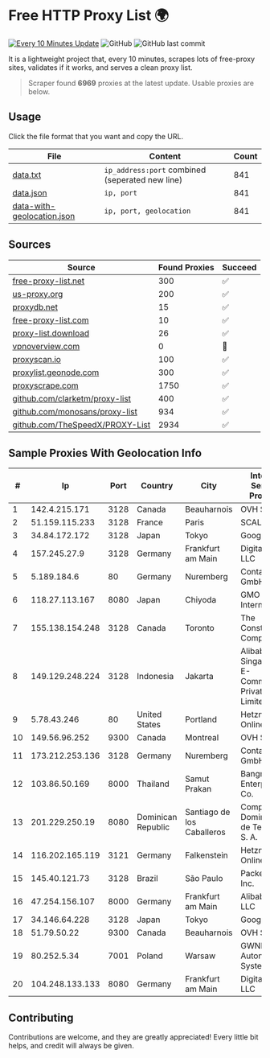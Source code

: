 
# Free HTTP Proxy List 🌍

[![Every 10 Minutes Update](https://github.com/mertguvencli/http-proxy-list/actions/workflows/main.yml/badge.svg?branch=main)](https://github.com/mertguvencli/http-proxy-list/actions/workflows/main.yml)
![GitHub](https://img.shields.io/github/license/mertguvencli/http-proxy-list)
![GitHub last commit](https://img.shields.io/github/last-commit/mertguvencli/http-proxy-list)

It is a lightweight project that, every 10 minutes, scrapes lots of free-proxy sites, validates if it works, and serves a clean proxy list.


> Scraper found **6969** proxies at the latest update. Usable proxies are below.

## Usage

Click the file format that you want and copy the URL.


|File|Content|Count|
|----|-------|-----|
|[data.txt](https://raw.githubusercontent.com/mertguvencli/http-proxy-list/main/proxy-list/data.txt)|`ip_address:port` combined (seperated new line)|841|
|[data.json](https://raw.githubusercontent.com/mertguvencli/http-proxy-list/main/proxy-list/data.json)|`ip, port`|841|
|[data-with-geolocation.json](https://raw.githubusercontent.com/mertguvencli/http-proxy-list/main/proxy-list/data-with-geolocation.json)|`ip, port, geolocation`|841|

## Sources

|Source|Found Proxies|Succeed|
|------|-------------|-------|
|[free-proxy-list.net](https://free-proxy-list.net)|300|✅|
|[us-proxy.org](https://www.us-proxy.org)|200|✅|
|[proxydb.net](http://proxydb.net)|15|✅|
|[free-proxy-list.com](https://free-proxy-list.com/?page=&port=&type%5B%5D=http&type%5B%5D=https&up_time=0&search=Search)|10|✅|
|[proxy-list.download](https://www.proxy-list.download/HTTP)|26|✅|
|[vpnoverview.com](https://vpnoverview.com/privacy/anonymous-browsing/free-proxy-servers)|0|🚫|
|[proxyscan.io](https://www.proxyscan.io)|100|✅|
|[proxylist.geonode.com](https://proxylist.geonode.com/api/proxy-list?limit=300&page=1&sort_by=lastChecked&sort_type=desc&protocols=http,https)|300|✅|
|[proxyscrape.com](https://api.proxyscrape.com/v2/?request=displayproxies&protocol=http&timeout=10000&country=all&ssl=all&anonymity=all)|1750|✅|
|[github.com/clarketm/proxy-list](https://raw.githubusercontent.com/clarketm/proxy-list/master/proxy-list-raw.txt)|400|✅|
|[github.com/monosans/proxy-list](https://raw.githubusercontent.com/monosans/proxy-list/main/proxies/http.txt)|934|✅|
|[github.com/TheSpeedX/PROXY-List](https://raw.githubusercontent.com/TheSpeedX/PROXY-List/master/http.txt)|2934|✅|


## Sample Proxies With Geolocation Info

|#|Ip|Port|Country|City|Internet Service Provider|
|-|--|----|-------|----|-------------------------|
|1|142.4.215.171|3128|Canada|Beauharnois|OVH SAS|
|2|51.159.115.233|3128|France|Paris|SCALEWAY|
|3|34.84.172.172|3128|Japan|Tokyo|Google LLC|
|4|157.245.27.9|3128|Germany|Frankfurt am Main|DigitalOcean, LLC|
|5|5.189.184.6|80|Germany|Nuremberg|Contabo GmbH|
|6|118.27.113.167|8080|Japan|Chiyoda|GMO Internet, Inc.|
|7|155.138.154.248|3128|Canada|Toronto|The Constant Company|
|8|149.129.248.224|3128|Indonesia|Jakarta|Alibaba.com Singapore E-Commerce Private Limited|
|9|5.78.43.246|80|United States|Portland|Hetzner Online GmbH|
|10|149.56.96.252|9300|Canada|Montreal|OVH SAS|
|11|173.212.253.136|3128|Germany|Nuremberg|Contabo GmbH|
|12|103.86.50.169|8000|Thailand|Samut Prakan|Bangmod Enterprise Co.|
|13|201.229.250.19|8080|Dominican Republic|Santiago de los Caballeros|Compañía Dominicana de Teléfonos S. A.|
|14|116.202.165.119|3121|Germany|Falkenstein|Hetzner Online GmbH|
|15|145.40.121.73|3128|Brazil|São Paulo|Packet Host, Inc.|
|16|47.254.156.107|8000|Germany|Frankfurt am Main|Alibaba.com LLC|
|17|34.146.64.228|3128|Japan|Tokyo|Google LLC|
|18|51.79.50.22|9300|Canada|Beauharnois|OVH SAS|
|19|80.252.5.34|7001|Poland|Warsaw|GWNET Autonomus System|
|20|104.248.133.133|8080|Germany|Frankfurt am Main|DigitalOcean, LLC|



## Contributing

Contributions are welcome, and they are greatly appreciated! Every
little bit helps, and credit will always be given.

